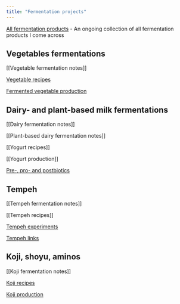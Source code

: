 ```yaml
---
title: "Fermentation projects"
---
```


[All fermentation products](projects/fermentation/All%20fermentation%20products.md) - An ongoing collection of all fermentation products I come across 


## Vegetables fermentations
[[Vegetable fermentation notes]]

[Vegetable recipes](projects/fermentation/Vegetable%20recipes.md)

[Fermented vegetable production](projects/fermentation/Fermented%20vegetable%20production.md)


## Dairy- and plant-based milk fermentations
[[Dairy fermentation notes]]

[[Plant-based dairy fermentation notes]]

[[Yogurt recipes]]

[[Yogurt production]]

[Pre-, pro- and postbiotics](projects/fermentation/Pre-,%20pro-%20and%20postbiotics.md)


## Tempeh
[[Tempeh fermentation notes]]

[[Tempeh recipes]]

[Tempeh experiments](projects/fermentation/Tempeh%20experiments.md)

[Tempeh links](projects/fermentation/Tempeh%20links.md)


## Koji, shoyu, aminos
[[Koji fermentation notes]]

[Koji recipes](projects/fermentation/Koji%20recipes.md)

[Koji production](Koji%20production)

